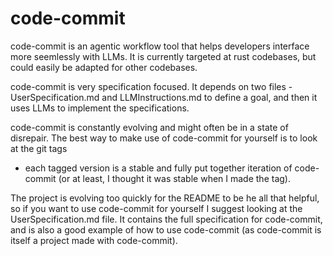 # code-commit

code-commit is an agentic workflow tool that helps developers interface more
seemlessly with LLMs. It is currently targeted at rust codebases, but could
easily be adapted for other codebases.

code-commit is very specification focused. It depends on two files -
UserSpecification.md and LLMInstructions.md to define a goal, and then it uses
LLMs to implement the specifications.

code-commit is constantly evolving and might often be in a state of disrepair.
The best way to make use of code-commit for yourself is to look at the git tags
- each tagged version is a stable and fully put together iteration of
code-commit (or at least, I thought it was stable when I made the tag).

The project is evolving too quickly for the README to be he all that helpful,
so if you want to use code-commit for yourself I suggest looking at the
UserSpecification.md file. It contains the full specification for code-commit,
and is also a good example of how to use code-commit (as code-commit is itself
a project made with code-commit).
